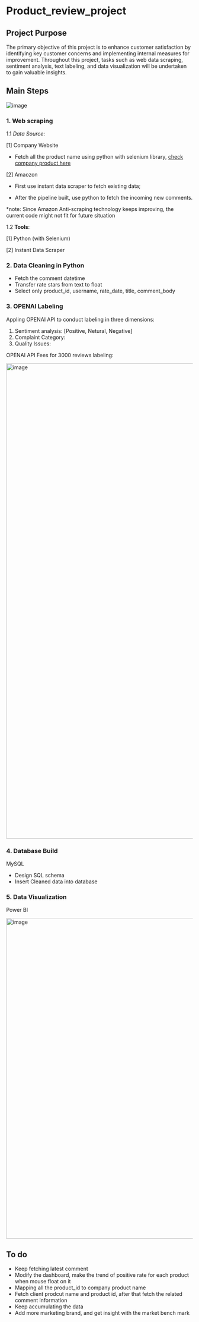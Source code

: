 # Product_review_project

## Project Purpose
The primary objective of this project is to enhance customer satisfaction by identifying key customer concerns and implementing internal measures for improvement. Throughout this project, tasks such as web data scraping, sentiment analysis, text labeling, and data visualization will be undertaken to gain valuable insights.

## Main Steps

![image](https://github.com/Sol2023/product_review_project/assets/92194263/021806f4-9847-41a9-ae6d-b457b856bcc4)


### **1. Web scraping**

1.1 *Data Source*: 

[1] Company Website

- Fetch all the product name using python with selenium library, [check company product here](https://npicpet.com/collections/all)

[2] Amaozon

- First use instant data scraper to fetch existing data;

- After the pipeline built, use python to fetch the incoming new comments. 

*note: Since Amazon Anti-scraping technology keeps improving, the current code might not fit for future situation

1.2 **Tools**:

[1] Python (with Selenium)

[2] Instant Data Scraper


### **2. Data Cleaning in Python**

- Fetch the comment datetime
- Transfer rate stars from text to float
- Select only product_id, username, rate_date, title, comment_body

### **3. OPENAI Labeling**

Appling OPENAI API to conduct labeling in three dimensions: 

1) Sentiment analysis: [Positive, Netural, Negative]
2) Complaint Category:
3) Quality Issues:

OPENAI API Fees for 3000 reviews labeling:

<img width="1279" alt="image" src="https://github.com/Sol2023/product_review_project/assets/92194263/72f656a6-11ad-4122-84ed-c285f159270f">


### **4. Database Build**

MySQL

- Design SQL schema
- Insert Cleaned data into database


### **5. Data Visualization**

Power BI

<img width="863" alt="image" src="https://github.com/Sol2023/product_review_project/assets/92194263/e3c89275-9589-4720-812a-1a0521cdd4f2">


## **To do**

- Keep fetching latest comment
- Modify the dashboard, make the trend of positive rate for each product when mouse float on it
- Mapping all the product_id to company product name
- Fetch client prodcut name and product id, after that fetch the related comment information
- Keep accumulating the data
- Add more marketing brand, and get insight with the market bench mark
